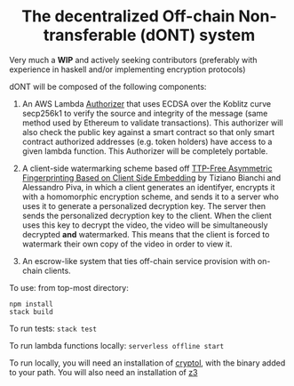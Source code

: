 
<h1 align="center">
The decentralized Off-chain Non-transferable (dONT) system
  <br/>
</h1>

Very much a **WIP** and actively seeking contributors (preferably with experience in haskell and/or implementing encryption protocols)

dONT will be composed of the following components:
1. An AWS Lambda [Authorizer](https://docs.aws.amazon.com/apigateway/latest/developerguide/apigateway-use-lambda-authorizer.html) that uses ECDSA over the Koblitz curve secp256k1 to verify the source and integrity of the message (same method used by Ethereum to validate transactions). This authorizer will also check the public key against a smart contract so that only smart contract authorized addresses (e.g. token holders) have access to a given lambda function. This Authorizer will be completely portable. 

2. A client-side watermarking scheme based off [TTP-Free Asymmetric Fingerprinting Based on Client Side Embedding](https://www.researchgate.net/publication/265388939_TTP-Free_Asymmetric_Fingerprinting_Based_on_Client_Side_Embedding) by Tiziano Bianchi and Alessandro Piva, in which a client generates an identifyer, encrypts it with a homomorphic encryption scheme, and sends it to a server who uses it to generate a personalized decryption key. The server then sends the personalized decryption key to the client. When the client uses this key to decrypt the video, the video will be simultaneously decrypted **and** watermarked. This means that the client is forced to watermark their own copy of the video in order to view it.

3. An escrow-like system that ties off-chain service provision with on-chain clients.



To use:
from top-most directory: 

`npm install`  
`stack build`

To run tests:
`stack test`

To run lambda functions locally:
`serverless offline start`


To run locally, you will need an installation of [cryptol](https://github.com/GaloisInc/cryptol), with the binary added to your path. You will also need an installation of [z3](https://github.com/Z3Prover/z3)

